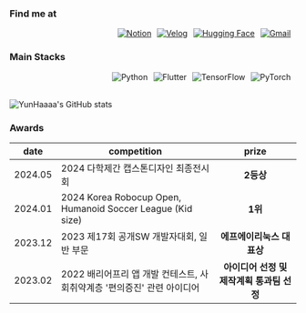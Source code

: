 
  
###  Find me at 
<div style="text-align: right; display: flex; justify-content: flex-end;">
    <a href="https://puddle-addition-e07.notion.site/HaEun-Yun-2b5fd9ed97a04165b28bbb056507b7e4" style="margin-right: 10px;">
        <img src="https://img.shields.io/badge/Notion-5A88C2?style=flat-square&logo=Notion&logoColor=FFFFFF" alt="Notion">
    </a>
    <a href="https://velog.io/@yun_haaaa" style="margin-right: 10px;">
        <img src="https://img.shields.io/badge/Velog-6E7C99?style=flat-square&logo=velog&logoColor=white" alt="Velog">
    </a>
    <a href="https://huggingface.co/Haaaaeun" style="margin-right: 10px;">
        <img src="https://img.shields.io/badge/Hugging%20Face-8899BD?style=flat-square&logo=hugging%20face&logoColor=white" alt="Hugging Face">
    </a>
    <a href="mailto:qlxqlrt2012@gmail.com" style="margin-right: 10px;">
        <img src="https://img.shields.io/badge/Gmail-616E87?style=flat-square&logo=Gmail&logoColor=white" alt="Gmail">
    </a>
</div>

###  Main Stacks
<div style="text-align: right; display: flex; justify-content: flex-end;">
    <img src="https://img.shields.io/badge/Python-228AD1?style=flat-square&logo=python&logoColor=white" alt="Python" style="margin-right: 10px;">
    <img src="https://img.shields.io/badge/Flutter-2C84DB?style=flat-square&logo=flutter&logoColor=white" alt="Flutter" style="margin-right: 10px;">
    <img src="https://img.shields.io/badge/TensorFlow-828BC2?style=flat-square&logo=tensorflow&logoColor=white" alt="TensorFlow" style="margin-right: 10px;">
    <img src="https://img.shields.io/badge/PyTorch-6F8AD7?style=flat-square&logo=pytorch&logoColor=white" alt="PyTorch" style="margin-right: 10px;">
</div>

  
<br/>

![YunHaaaa's GitHub stats](https://github-readme-stats.vercel.app/api?username=YunHaaaa&show_icons=true&theme=tokyonight)


### Awards 

| date | competition | prize |
| ------- | ------------------------------------- | :------------: |
| 2024.05 | 2024 다학제간 캡스톤디자인 최종전시회 | **2등상** |
| 2024.01 | 2024 Korea Robocup Open, Humanoid Soccer League (Kid size) | **1위** |
| 2023.12 | 2023 제17회 공개SW 개발자대회, 일반 부문 | **에프에이리눅스 대표상** |
| 2023.02 | 2022 배리어프리 앱 개발 컨테스트, 사회취약계층 '편의증진' 관련 아이디어 | **아이디어 선정 및 제작계획 통과팀 선정** |

    
